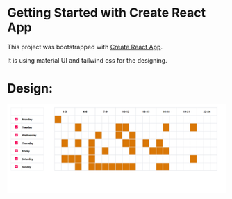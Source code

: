 # Getting Started with Create React App

This project was bootstrapped with [Create React App](https://github.com/facebook/create-react-app).

It is using material UI and tailwind css for the designing.


# Design:
![Design](image.PNG)
